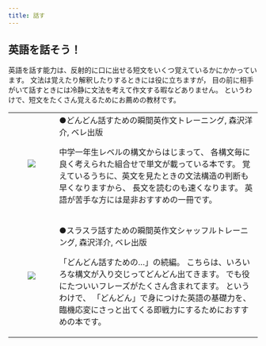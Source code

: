 ```yaml
---
title: 話す
---
```



## 英語を話そう！ 

英語を話す能力は、反射的に口に出せる短文をいくつ覚えているかにかかっています。
文法は覚えたり解釈したりするときには役に立ちますが，
目の前に相手がいて話すときには冷静に文法を考えて作文する暇などありません。
というわけで、短文をたくさん覚えるためにお薦めの教材です。

<table>
<tr><td width=80 align="center">
<a rel="nofollow" href="http://www.amazon.co.jp/gp/product/4860641345/ref=as_li_ss_il?ie=UTF8&camp=247&creative=7399&creativeASIN=4860641345&linkCode=as2&tag=tujp-22"><img border="0" src="http://ws-fe.amazon-adsystem.com/widgets/q?_encoding=UTF8&ASIN=4860641345&Format=_SL160_&ID=AsinImage&MarketPlace=JP&ServiceVersion=20070822&WS=1&tag=tujp-22" ></a><img src="http://ir-jp.amazon-adsystem.com/e/ir?t=tujp-22&l=as2&o=9&a=4860641345" width="1" height="1" border="0" alt="" style="border:none !important; margin:0px !important;" />
</td><td width=400>
●どんどん話すための瞬間英作文トレーニング, 森沢洋介, ベレ出版
<p>
中学一年生レベルの構文からはじまって、
各構文毎に良く考えられた組合せで単文が載っている本です。
覚えているうちに、英文を見たときの文法構造の判断も早くなりますから、
長文を読むのも速くなります。
英語が苦手な方には是非おすすめの一冊です。
</td></tr>
<tr>
<td width=80 align="center">
<a rel="nofollow" href="http://www.amazon.co.jp/gp/product/4860641574/ref=as_li_ss_il?ie=UTF8&camp=247&creative=7399&creativeASIN=4860641574&linkCode=as2&tag=tujp-22"><img border="0" src="http://ws-fe.amazon-adsystem.com/widgets/q?_encoding=UTF8&ASIN=4860641574&Format=_SL160_&ID=AsinImage&MarketPlace=JP&ServiceVersion=20070822&WS=1&tag=tujp-22" ></a><img src="http://ir-jp.amazon-adsystem.com/e/ir?t=tujp-22&l=as2&o=9&a=4860641574" width="1" height="1" border="0" alt="" style="border:none !important; margin:0px !important;" />
</td><td width=400>

●スラスラ話すための瞬間英作文シャッフルトレーニング, 森沢洋介, ベレ出版
<p>
「どんどん話すための…」の続編。
こちらは、いろいろな構文が入り交じってどんどん出てきます。
でも役にたついいフレーズがたくさん含まれてます。
というわけで、
「どんどん」で身につけた英語の基礎力を、
臨機応変にさっと出てくる即戦力にするためにおすすめの本です。

</td></tr>
</table>
